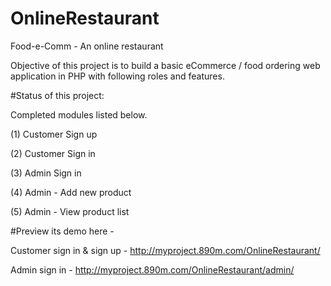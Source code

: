 # OnlineRestaurant
Food-e-Comm - An online restaurant

Objective of this project is to build a basic eCommerce / food ordering web application in PHP with following roles and features.

#Status of this project:  

Completed modules listed below.

(1) Customer Sign up

(2) Customer Sign in

(3) Admin Sign in

(4) Admin - Add new product

(5) Admin - View product list


#Preview its demo here - 

Customer sign in & sign up - http://myproject.890m.com/OnlineRestaurant/


Admin sign in - http://myproject.890m.com/OnlineRestaurant/admin/